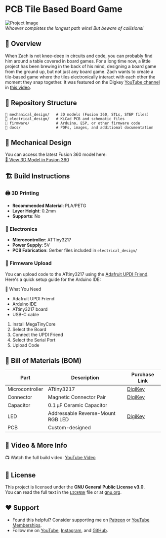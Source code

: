 # PCB Tile Based Board Game 

![Project Image](assets/project-image.png)  
*Whoever completes the longest path wins! But beware of collisions!*  

## 🚀 Overview  
When Zach is not knee-deep in circuits and code, you can probably find him around a table covered in board games. For a long time now, a little project has been brewing in the back of his mind, designing a board game from the ground up, but not just any board game. Zach wants to create a tile-based game where the tiles electronically interact with each other the moment they snap together. It was featured on the Digkey [YouTube channel](https://www.youtube.com/@digikey) in [this video](https://youtu.be/TUmDfVxSnFg?si=vBeNglg9jUsEn66M).  

## 📂 Repository Structure  
```
📁 mechanical_design/   # 3D models (Fusion 360, STLs, STEP files)
📁 electrical_design/   # KiCad PCB and schematic files
📁 firmware/            # Arduino, ESP, or other firmware code
📁 docs/                # PDFs, images, and additional documentation
```

## 🔩 Mechanical Design  
You can access the latest Fusion 360 model here:  
[🔗 View 3D Model in Fusion 360](https://a360.co/4kI0F6f)

## 🏗️ Build Instructions  

### 🖨️ 3D Printing  
- **Recommended Material**: PLA/PETG  
- **Layer Height**: 0.2mm  
- **Supports**: No  

### 🔌 Electronics  
- **Microcontroller**: ATTiny3217  
- **Power Supply**: 5V  
- **PCB Fabrication**: Gerber files included in `electrical_design/` 

### 💾 Firmware Upload  
You can upload code to the ATtiny3217 using the [Adafruit UPDI Friend](https://learn.adafruit.com/adafruit-updi-friend). Here's a quick setup guide for the Arduino IDE:

🧰 What You Need
- Adafruit UPDI Friend
- Arduino IDE
- ATtiny3217 board
- USB-C cable
1. Install MegaTinyCore
2. Select the Board
3. Connect the UPDI Friend
4. Select the Serial Port
5. Upload Code

## 🛒 Bill of Materials (BOM)  
| Part            | Description                                 | Purchase Link                                     |
| --------------- | ------------------------------------------- | ------------------------------------------------- |
| Microcontroller | ATtiny3217                                  | [DigiKey](https://www.digikey.com/short/wtvwb0pv) |
| Connector       | Magnetic Connector Pair                     | [DigiKey](https://www.digikey.com/short/tv5t94mz) |
| Capacitor       | 0.1 µF Ceramic Capacitor                    |                                                   |
| LED             | Addressable Reverse-Mount RGB LED           | [DigiKey](https://www.digikey.com/short/zhvb3bff) |
| PCB             | Custom-designed                             |                                                   |


## 🎥 Video & More Info  
📺 Watch the full build video: [YouTube Video](https://youtu.be/TUmDfVxSnFg?si=vBeNglg9jUsEn66M)  

## 📝 License  
This project is licensed under the **GNU General Public License v3.0**.  
You can read the full text in the [`LICENSE`](LICENSE) file or at [gnu.org](https://www.gnu.org/licenses/gpl-3.0.html).  

## ❤️ Support  
- Found this helpful? Consider supporting me on [Patreon](https://www.patreon.com/ByteSizedEngineering) or [YouTube Memberships](https://www.youtube.com/@ByteSizedEngineering/join).  
- Follow me on [YouTube](https://www.youtube.com/@ByteSizedEngineering), [Instagram](https://www.instagram.com/bytesizedengineering/), and [GitHub](https://github.com/bytesizedengineering). 

